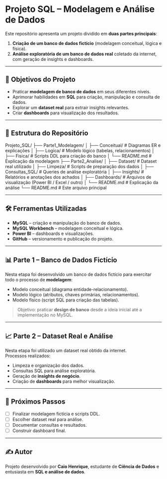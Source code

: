 # Projeto SQL – Modelagem e Análise de Dados

Este repositório apresenta um projeto dividido em **duas partes principais**:  
1. **Criação de um banco de dados fictício** (modelagem conceitual, lógica e física).  
2. **Análise exploratória de um banco de dados real** coletado da internet, com geração de insights e dashboards.  

---

## 📌 Objetivos do Projeto
- Praticar **modelagem de banco de dados** em seus diferentes níveis.  
- Aprimorar habilidades em **SQL** para criação, manipulação e consulta de dados.  
- Explorar um **dataset real** para extrair insights relevantes.  
- Criar **dashboards** para visualização dos resultados.  

---

## 📂 Estrutura do Repositório


Projeto_SQL/
├── Parte1_Modelagem/
│   ├── Conceitual/ # Diagramas ER e explicações
│   ├── Logica/ # Modelo lógico (tabelas, relacionamentos)
│   ├── Fisica/ # Scripts DDL para criação do banco
│   └── README.md # Explicação da modelagem
├── Parte2_Analise/
│   ├── Dataset/ # Dataset real utilizado
│   ├── Limpeza/ # Scripts de preparação dos dados
│   ├── Consultas_SQL/ # Queries de análise exploratória
│   ├── Insights/ # Relatórios e anotações dos achados
│   ├── Dashboards/ # Arquivos de visualização (Power BI / Excel / outro)
│   └── README.md # Explicação da análise
└── README.md # Este arquivo principal














---

## 🛠️ Ferramentas Utilizadas
- **MySQL** – criação e manipulação do banco de dados.  
- **MySQL Workbench** – modelagem conceitual e lógica.  
- **Power BI** – dashboards e visualizações.  
- **GitHub** – versionamento e publicação do projeto.  

---

## 📊 Parte 1 – Banco de Dados Fictício
Nesta etapa foi desenvolvido um banco de dados fictício para exercitar todo o processo de **modelagem**:
- Modelo conceitual (diagrama entidade-relacionamento).  
- Modelo lógico (atributos, chaves primárias, relacionamentos).  
- Modelo físico (script SQL para criação das tabelas).  

> Objetivo: praticar **design de banco** desde a ideia inicial até a implementação no MySQL.

---

## 📈 Parte 2 – Dataset Real e Análise
Nesta etapa foi utilizado um dataset real obtido da internet.  
Processos realizados:  
- Limpeza e organização dos dados.  
- Consultas SQL para análise exploratória.  
- Geração de **insights de negócio**.  
- Criação de **dashboards** para melhor visualização.  

---

## 🚀 Próximos Passos
- [ ] Finalizar modelagem fictícia e scripts DDL.  
- [ ] Escolher dataset real para análise.  
- [ ] Documentar consultas e resultados.  
- [ ] Construir dashboard final.  

---

## ✍️ Autor
Projeto desenvolvido por **Caio Henrique**, estudante de **Ciência de Dados** e entusiasta em **SQL e análise de dados**.  





